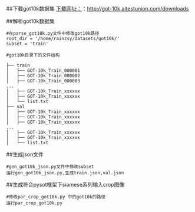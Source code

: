 ##下载got10k数据集
[下载网址：](http://got-10k.aitestunion.com/downloads)：http://got-10k.aitestunion.com/downloads

##解析got10k数据集
```shell script
#在parse_got10k.py文件中修改got10k路径
root_dir = '/home/rainzsy/datasets/got10k/'
subset = 'train'

#got10k目录下的文件结构

├── train
│   ├── GOT-10k_Train_000001
│   ├── GOT-10k_Train_000002
│   ├── GOT-10k_Train_000003
... 
│   ├── GOT-10k_Train_xxxxxx
│   ├── GOT-10k_Train_xxxxxx
│   └── list.txt
├── val
│   ├── GOT-10k_Train_xxxxxx
│   ├── GOT-10k_Train_xxxxxx
│   ├── GOT-10k_Train_xxxxxx
... 
│   ├── GOT-10k_Train_xxxxxx
│   ├── GOT-10k_Train_xxxxxx
│   └── list.txt

```


##生成json文件
```shell script
#gen_got10k_json.py文件中修改subset
运行gen_got10k_json.py,生成train.json,val.json

```


##生成符合pysot框架下siamese系列输入crop图像
```shell script
#修改par_crop_got10k.py 中的got10k的路径
运行par_crop_got10k.py
```



